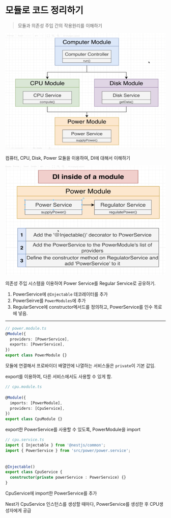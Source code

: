 # 모듈로 코드 정리하기

> 모듈과 의존성 주입 간의 작용원리를 이해하기

![](./src/computer_system_di.png)

컴퓨터, CPU, Disk, Power 모듈을 이용하여, DI에 대해서 이해하기

![](./src/di_inside_of_a_module.png)

의존성 주입 시스템을 이용하여 Power Service를 Regular Service로 공유하기.

1. PowerService에 `@Injectable` 데코레이터를 추가
2. PowerSeirve를 `PowerModules`에 추가
3. RegularServce에 constructor메서드를 정의하고, PowerService를 인수 목로에 넣음.

---

```typescript
// power.module.ts
@Module({
  providers: [PowerService],
  exports: [PowerService],
})
export class PowerModule {}
```
모듈에 연결해서 프로바이더 배열안에 나열하는 서비스들은 `private`이 기본 값임.

export를 이용하여, 다른 서비스에서도 사용할 수 있게 함.

```typescript
// cpu.module.ts

@Module({
  imports: [PowerModule],
  providers: [CpuService],
})
export class CpuModule {}
```

export한 PowerService를 사용할 수 있도록, PowerModule을 import

```typescript
// cpu.service.ts
import { Injectable } from '@nestjs/common';
import { PowerService } from 'src/power/power.service';


@Injectable()
export class CpuService {
  constructor(private powerService : PowerService) {}
}
```
CpuService에 import한 PowerService를 추가

Nest가 CpuService 인스턴스를 생성할 때마다, PowerService를 생성한 후 CPU생성자에게 공급